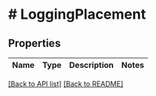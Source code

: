 # # LoggingPlacement

## Properties

Name | Type | Description | Notes
------------ | ------------- | ------------- | -------------


[[Back to API list]](../../README.md#endpoints) [[Back to README]](../../README.md)
